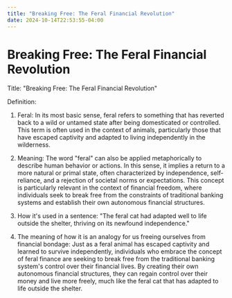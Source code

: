 ```yaml
---
title: "Breaking Free: The Feral Financial Revolution"
date: 2024-10-14T22:53:55-04:00
---
```


# Breaking Free: The Feral Financial Revolution

Title: "Breaking Free: The Feral Financial Revolution"

Definition:

1. Feral: In its most basic sense, feral refers to something that has reverted back to a wild or untamed state after being domesticated or controlled. This term is often used in the context of animals, particularly those that have escaped captivity and adapted to living independently in the wilderness.

2. Meaning: The word "feral" can also be applied metaphorically to describe human behavior or actions. In this sense, it implies a return to a more natural or primal state, often characterized by independence, self-reliance, and a rejection of societal norms or expectations. This concept is particularly relevant in the context of financial freedom, where individuals seek to break free from the constraints of traditional banking systems and establish their own autonomous financial structures.

3. How it's used in a sentence: "The feral cat had adapted well to life outside the shelter, thriving on its newfound independence."

4. The meaning of how it is an analogy for us freeing ourselves from financial bondage: Just as a feral animal has escaped captivity and learned to survive independently, individuals who embrace the concept of feral finance are seeking to break free from the traditional banking system's control over their financial lives. By creating their own autonomous financial structures, they can regain control over their money and live more freely, much like the feral cat that has adapted to life outside the shelter.



